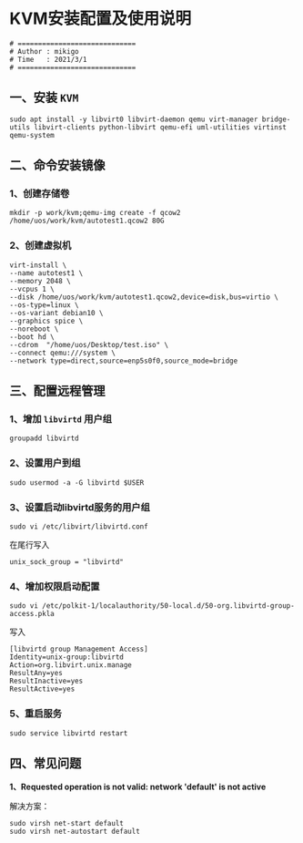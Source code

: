 # KVM安装配置及使用说明

```shell
# =============================
# Author : mikigo
# Time   : 2021/3/1
# =============================
```

## 一、安装 `KVM`

```shell
sudo apt install -y libvirt0 libvirt-daemon qemu virt-manager bridge-utils libvirt-clients python-libvirt qemu-efi uml-utilities virtinst qemu-system
```
## 二、命令安装镜像
### 1、创建存储卷

```shell
mkdir -p work/kvm;qemu-img create -f qcow2 /home/uos/work/kvm/autotest1.qcow2 80G
```
### 2、创建虚拟机

```shell
virt-install \
--name autotest1 \
--memory 2048 \
--vcpus 1 \
--disk /home/uos/work/kvm/autotest1.qcow2,device=disk,bus=virtio \
--os-type=linux \
--os-variant debian10 \
--graphics spice \
--noreboot \
--boot hd \
--cdrom  "/home/uos/Desktop/test.iso" \
--connect qemu:///system \
--network type=direct,source=enp5s0f0,source_mode=bridge
```

## 三、配置远程管理

### 1、增加 `libvirtd` 用户组

```shell
groupadd libvirtd
```
### 2、设置用户到组

```shell
sudo usermod -a -G libvirtd $USER
```
### 3、设置启动libvirtd服务的用户组

```shell
sudo vi /etc/libvirt/libvirtd.conf
```
在尾行写入
```shell
unix_sock_group = "libvirtd"
```

### 4、增加权限启动配置

```shell
sudo vi /etc/polkit-1/localauthority/50-local.d/50-org.libvirtd-group-access.pkla
```
写入
```shell
[libvirtd group Management Access]
Identity=unix-group:libvirtd
Action=org.libvirt.unix.manage
ResultAny=yes
ResultInactive=yes
ResultActive=yes
```
### 5、重启服务

```shell
sudo service libvirtd restart
```

## 四、常见问题

**1、Requested operation is not valid: network 'default' is not active**

解决方案：

```shell
sudo virsh net-start default
sudo virsh net-autostart default
```
